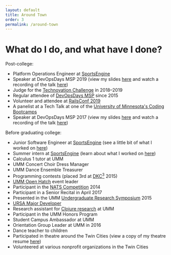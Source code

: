 ```yaml
---
layout: default
title: Around Town
order: 3
permalink: /around-town
---
```


# What do I do, and what have I done?

Post-college:
* Platform Operations Engineer at [SportsEngine](https://www.sportsengine.com/corp/careers)
* Speaker at DevOpsDays MSP 2019 (view my slides [here](/resources/DevOpsDays_MSP_Ignite_08062019.pdf) and watch a recording of the talk [here](https://devopsdays.org/events/2019-minneapolis/program/emma-sax/"))
* Judge for the [Technovation Challenge](https://technovationchallenge.org) in 2018–2019
* Regular attendee of [DevOpsDays MSP](https://devopsdays.org/) since 2015
* Volunteer and attendee at [RailsConf 2019](https://railsconf.org/)
* A panelist at a Tech Talk at one of the [University of Minnesota's Coding Bootcamps](https://bootcamp.umn.edu/)
* Speaker at DevOpsDays MSP 2017 (view my slides [here](resources/DevOpsDays_MSP_Ignite_07252017.pdf) and watch a recording of the talk [here](https://devopsdays.org/events/2017-minneapolis/program/emma-sax/))

Before graduating college:
* Junior Software Engineer at [SportsEngine](https://www.sportsengine.com/corp/careers) (see a little bit of what I worked on [here](https://www.codinginthecrease.com/news_article/show/772772))
* Summer intern at [SportsEngine](https://www.sportsengine.com/corp/careers) (learn about what I worked on [here](http://www.codinginthecrease.com/news_article/show/545869))
* Calculus 1 tutor at UMM
* UMM Concert Choir Dress Manager
* UMM Dance Ensemble Treasurer
* Programming contests (placed 3rd at [DKC<sup>3</sup>](http://www.digikey.com/US/EN/Careers/computing-competition.html) 2015)
* [UMM Open Hatch](https://github.com/OH-UMM/2015/wiki) event leader
* Participant in the [NATS Competition](http://www.nats.org/competitions.html) 2014
* Participant in a Senior Recital in April 2017
* Presented in the UMM [Undergraduate Research Symposium](http://www.morris.umn.edu/urs/) 2015
* [URSA Major Developer](https://github.com/emma-sax4/UMM3601ursamajor)
* Research assistant for [Clojure research](https://github.com/Clojure-Intro-Course) at UMM
* Participant in the UMM Honors Program
* Student Campus Ambassador at UMM
* Orientation Group Leader at UMM in 2016
* Dance teacher to children
* Participated in theatre around the Twin Cities (view a copy of my theatre resume [here](/resources/SaxTheatreResume.pdf))
* Volunteered at various nonprofit organizations in the Twin Cities
